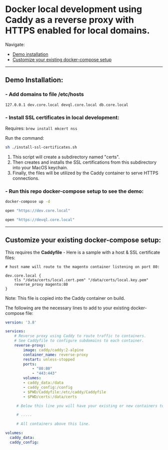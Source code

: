 # Docker local development using Caddy as a reverse proxy with HTTPS enabled for local domains.

Navigate:
- [Demo installation](#demo-installation)
- [Customize your existing docker-compose setup](#customize-your-existing-docker-compose-setup)

----
## Demo Installation:

### - Add domains to file /etc/hosts
```
127.0.0.1 dev.core.local devql.core.local db.core.local
```

### - Install SSL certificates in local development:

Requires: `brew install mkcert nss`

Run the command:

```sh
sh ./install-ssl-certificates.sh
```

1. This script will create a subdirectory named "certs".
2. Then creates and installs the SSL certifications from this subdirectory into your MacOS keychain.
3. Finally, the files will be utilized by the Caddy container to serve HTTPS connections.

### - Run this repo docker-compose setup to see the demo:
```sh
docker-compose up -d

open "https://dev.core.local"

open "https://devql.core.local"
```

----

## Customize your existing docker-compose setup:

This requires the **Caddyfile** - Here is a sample with a host & SSL certificate files:
```nginx
# host name will route to the magento container listening on port 80:

dev.core.local {
	tls "/data/certs/local.cert.pem" "/data/certs/local.key.pem"
	reverse_proxy magento:80
}
```

Note: This file is copied into the Caddy container on build.


The following are the necessary lines to add to your existing docker-compose file:
```yaml
version: '3.8'

services:
    # Reverse proxy using Caddy to route traffic to containers.
    # See Caddyfile to configure subdomains to each container.       
    reverse-proxy:
        image: caddy/caddy:2-alpine
        container_name: reverse-proxy
        restart: unless-stopped
        ports:
            - "80:80"
            - "443:443"
        volumes:
        - caddy_data:/data
        - caddy_config:/config
        - $PWD/Caddyfile:/etc/caddy/Caddyfile
        - $PWD/certs:/data/certs

     # Below this line you will have your existing or new containers to your docker setup.

     # .....

     # All containers above this line.

volumes:
  caddy_data:
  caddy_config:
```
